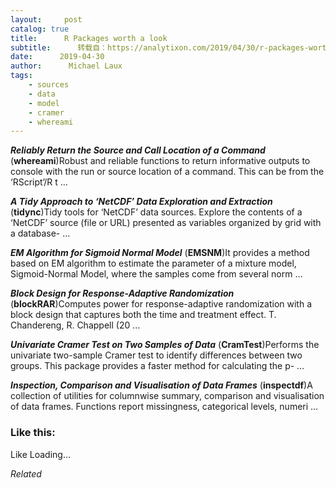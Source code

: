 ```yaml
---
layout:     post
catalog: true
title:      R Packages worth a look
subtitle:      转载自：https://analytixon.com/2019/04/30/r-packages-worth-a-look-1501/
date:      2019-04-30
author:      Michael Laux
tags:
    - sources
    - data
    - model
    - cramer
    - whereami
---
```


***Reliably Return the Source and Call Location of a Command*** (**whereami**)Robust and reliable functions to return informative outputs to console with the run or source location of a command. This can be from the ‘RScript’/R t …

***A Tidy Approach to ‘NetCDF’ Data Exploration and Extraction*** (**tidync**)Tidy tools for ‘NetCDF’ data sources. Explore the contents of a ‘NetCDF’ source (file or URL) presented as variables organized by grid with a database- …

***EM Algorithm for Sigmoid Normal Model*** (**EMSNM**)It provides a method based on EM algorithm to estimate the parameter of a mixture model, Sigmoid-Normal Model, where the samples come from several norm …

***Block Design for Response-Adaptive Randomization*** (**blockRAR**)Computes power for response-adaptive randomization with a block design that captures both the time and treatment effect. T. Chandereng, R. Chappell (20 …

***Univariate Cramer Test on Two Samples of Data*** (**CramTest**)Performs the univariate two-sample Cramer test to identify differences between two groups. This package provides a faster method for calculating the p- …

***Inspection, Comparison and Visualisation of Data Frames*** (**inspectdf**)A collection of utilities for columnwise summary, comparison and visualisation of data frames. Functions report missingness, categorical levels, numeri …





### Like this:

Like Loading...


*Related*

